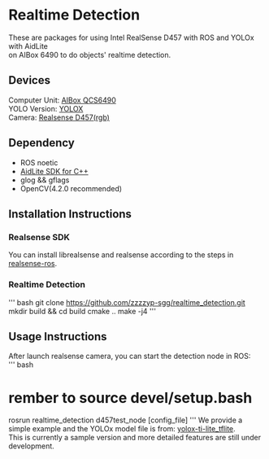 # Realtime Detection  

These are packages for using Intel RealSense D457 with ROS and YOLOx with AidLite  
on AIBox 6490 to do objects' realtime detection.

## Devices  
Computer Unit: [AIBox QCS6490](https://aidlux.com/product/edge-computing/aibox-6490)  
YOLO Version:  [YOLOX](https://github.com/Megvii-BaseDetection/YOLOX.git)  
Camera:        [Realsense D457(rgb)](https://www.intelrealsense.com/depth-camera-d457/)  

## Dependency  
- ROS noetic
- [AidLite SDK for C++](https://v2.docs.aidlux.com/sdk-api/aidlite-sdk/aidlite-c++)
- glog && gflags
- OpenCV(4.2.0 recommended)

## Installation Instructions

### Realsense SDK  
You can install librealsense and realsense according to the steps in [realsense-ros](https://github.com/IntelRealSense/realsense-ros.git).

### Realtime Detection
''' bash
git clone https://github.com/zzzzyp-sgg/realtime_detection.git
mkdir build && cd build
cmake ..
make -j4
'''

## Usage Instructions  
After launch realsense camera, you can start the detection node in ROS:  
''' bash
# rember to source devel/setup.bash
rosrun realtime_detection d457test_node [config_file]
'''
We provide a simple example and the YOLOx model file is from: [yolox-ti-lite_tflite](https://github.com/motokimura/yolox-ti-lite_tflite.git).  
This is currently a sample version and more detailed features are still under development.
